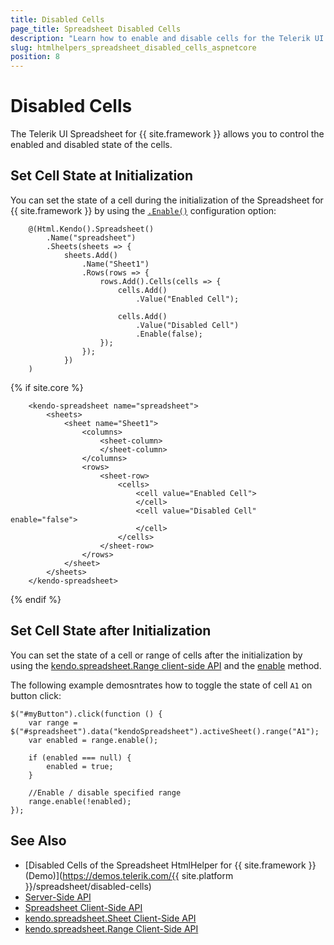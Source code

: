 ```yaml
---
title: Disabled Cells
page_title: Spreadsheet Disabled Cells
description: "Learn how to enable and disable cells for the Telerik UI Spreadsheet component for {{ site.framework }}."
slug: htmlhelpers_spreadsheet_disabled_cells_aspnetcore
position: 8
---
```


# Disabled Cells

The Telerik UI Spreadsheet for {{ site.framework }} allows you to control the enabled and disabled state of the cells.

## Set Cell State at Initialization

You can set the state of a cell during the initialization of the Spreadsheet for {{ site.framework }} by using the [`.Enable()`](/api/kendo.mvc.ui.fluent/spreadsheetsheetrowcellbuilder#enablesystemboolean) configuration option:

```HtmlHelper
    @(Html.Kendo().Spreadsheet()
        .Name("spreadsheet")
        .Sheets(sheets => {
            sheets.Add()
                .Name("Sheet1")
                .Rows(rows => {
                    rows.Add().Cells(cells => {
                        cells.Add()
                            .Value("Enabled Cell");

                        cells.Add()
                            .Value("Disabled Cell")
                            .Enable(false);
                    });
                });
            })
    )
```
{% if site.core %}
```TagHelper
	<kendo-spreadsheet name="spreadsheet">
		<sheets>
	 		<sheet name="Sheet1">
	 	 		<columns>
	 	 	 		<sheet-column>
	 	 	 		</sheet-column>
	 	 		</columns>
	 	 		<rows>
	 	 	 		<sheet-row>
	 	 	 	 		<cells>
	 	 	 	 	 		<cell value="Enabled Cell">
	 	 	 	 	 		</cell>
							<cell value="Disabled Cell" enable="false">
	 	 	 	 	 		</cell>
	 	 	 	 		</cells>
	 	 	 		</sheet-row>
	 	 		</rows>
	 		</sheet>
		</sheets>
	</kendo-spreadsheet>
```
{% endif %}

## Set Cell State after Initialization

You can set the state of a cell or range of cells after the initialization by using the [kendo.spreadsheet.Range client-side API](https://docs.telerik.com/kendo-ui/api/javascript/spreadsheet/range) and the [enable](https://docs.telerik.com/kendo-ui/api/javascript/spreadsheet/range/methods/enable) method.

The following example demosntrates how to toggle the state of cell `A1` on button click:

```
$("#myButton").click(function () {
    var range = $("#spreadsheet").data("kendoSpreadsheet").activeSheet().range("A1");
    var enabled = range.enable();

    if (enabled === null) {
        enabled = true;
    }

    //Enable / disable specified range
    range.enable(!enabled);
});
```

## See Also
* [Disabled Cells of the Spreadsheet HtmlHelper for {{ site.framework }} (Demo)](https://demos.telerik.com/{{ site.platform }}/spreadsheet/disabled-cells)
* [Server-Side API](/api/spreadsheet)
* [Spreadsheet Client-Side API](https://docs.telerik.com/kendo-ui/api/javascript/ui/spreadsheet)
* [kendo.spreadsheet.Sheet Client-Side API](https://docs.telerik.com/kendo-ui/api/javascript/spreadsheet/sheet)
* [kendo.spreadsheet.Range Client-Side API](https://docs.telerik.com/kendo-ui/api/javascript/spreadsheet/range)
